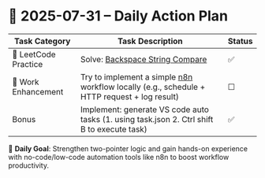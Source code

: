 # 📌 2025-07-31 – Daily Action Plan

| Task Category         | Task Description                                                                                                                          | Status |
|----------------------|-------------------------------------------------------------------------------------------------------------------------------------------|--------|
| 🧠 LeetCode Practice   | Solve: [Backspace String Compare](https://leetcode.com/problems/backspace-string-compare/)                                               | ✅      |
| 🧪 Work Enhancement    | Try to implement a simple [n8n](https://n8n.srv928184.hstgr.cloud/home/workflows) workflow locally (e.g., schedule + HTTP request + log result)                            | ☐      |
| Bonus    | Implement: generate VS code auto tasks (1. using task.json 2. Ctrl shift B to execute task)                            | ✅      |

🎯 **Daily Goal**: Strengthen two-pointer logic and gain hands-on experience with no-code/low-code automation tools like n8n to boost workflow productivity.
